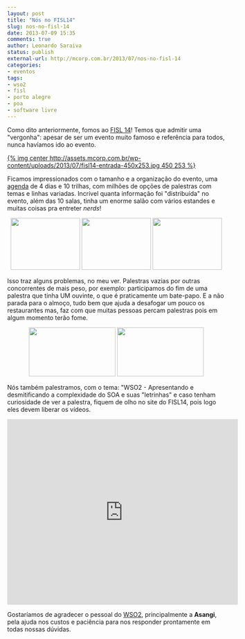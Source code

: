 ```yaml
---
layout: post
title: "Nós no FISL14"
slug: nos-no-fisl-14
date: 2013-07-09 15:35
comments: true
author: Leonardo Saraiva
status: publish
external-url: http://mcorp.com.br/2013/07/nos-no-fisl-14
categories:
- eventos
tags:
- wso2
- fisl
- porto alegre
- poa
- software livre
---
```


Como dito anteriormente, fomos ao [FISL 14](http://softwarelivre.org/fisl14)! Temos que admitir uma "vergonha": apesar de ser um evento muito famoso e referência para todos, nunca havíamos ido ao evento.

[{% img center http://assets.mcorp.com.br/wp-content/uploads/2013/07/fisl14-entrada-450x253.jpg 450 253 %}](http://assets.mcorp.com.br/wp-content/uploads/2013/07/fisl14-entrada.jpg)

Ficamos impressionados com o tamanho e a organização do evento, uma [agenda](http://assets.mcorp.com.br/wp-content/uploads/2013/07/fisl14-agenda.jpg) de 4 dias e 10 trilhas, com milhões de opções de palestras com temas e linhas variadas. Incrível quanta informação foi "distribuída" no evento, além das 10 salas, tinha um enorme salão com vários estandes e muitas coisas pra entreter _nerds_!

<p style="text-align: center">
  <a href="http://assets.mcorp.com.br/wp-content/uploads/2013/07/fisl14-estandes.jpg"><img src="http://assets.mcorp.com.br/wp-content/uploads/2013/07/fisl14-estandes-160x120.jpg" width="160" height="120" /></a>
  <a href="http://assets.mcorp.com.br/wp-content/uploads/2013/07/fisl14-grupos-de-usuarios.jpg"><img src="http://assets.mcorp.com.br/wp-content/uploads/2013/07/fisl14-grupos-de-usuarios-160x120.jpg" width="160" height="120" /></a>
  <a href="http://assets.mcorp.com.br/wp-content/uploads/2013/07/fisl14-grupos-de-usuarios-2.jpg"><img src="http://assets.mcorp.com.br/wp-content/uploads/2013/07/fisl14-grupos-de-usuarios-2-160x120.jpg" width="160" height="120" /></a>
</p>

Isso traz alguns problemas, no meu ver. Palestras vazias por outras concorrentes de mais peso, por exemplo: participamos do fim de uma palestra que tinha UM ouvinte, o que é praticamente um bate-papo. E a não parada para o almoço, tudo bem que ajuda a desafogar um pouco os restaurantes mas, faz com que muitas pessoas percam palestras pois em algum momento terão fome.

<p style="text-align: center">
  <a href="http://assets.mcorp.com.br/wp-content/uploads/2013/07/fisl14-apresentacao-jose-nogueira-falando.jpg"><img src="http://assets.mcorp.com.br/wp-content/uploads/2013/07/fisl14-apresentacao-jose-nogueira-falando-200x113.jpg" width="200" height="113" /></a>
  <a href="http://assets.mcorp.com.br/wp-content/uploads/2013/07/fisl14-apresentacao-leonardo-saraiva-falando.jpg"><img src="http://assets.mcorp.com.br/wp-content/uploads/2013/07/fisl14-apresentacao-leonardo-saraiva-falando-200x113.jpg" width="200" height="113" /></a>
</p>

Nós também palestramos, com o tema: "WSO2 - Apresentando e desmitificando a complexidade do SOA e suas "letrinhas" e caso tenham curiosidade de ver a palestra, fiquem de olho no site do FISL14, pois logo eles devem liberar os vídeos.

<p style="text-align: center">
  <iframe src="https://docs.google.com/presentation/d/1EwbfJXR3swL1pmvBRIyCrBYu7p-E9XAqqKvus40DBdQ/embed?start=false&loop=false&delayms=3000" frameborder="0" width="533" height="429" allowfullscreen="true" mozallowfullscreen="true" webkitallowfullscreen="true"></iframe>
</p>

Gostaríamos de agradecer o pessoal do [WSO2](http://wso2.com), principalmente a **Asangi**, pela ajuda nos custos e paciência para nos responder prontamente em todas nossas dúvidas.